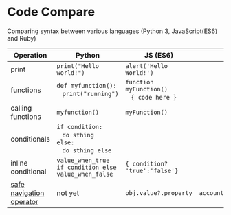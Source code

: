 # Code Compare
Comparing syntax between various languages (Python 3, JavaScript(ES6) and Ruby)



 Operation | Python | JS (ES6) | Ruby
|---|---|---|---|
| print | `print("Hello world!")` | `alert('Hello World!')` | |
| functions | `def myfunction():`<br>&nbsp;&nbsp;&nbsp;`print("running")` | `function myFunction()`<br>&nbsp;&nbsp; `{ code here }`| |
| calling functions | `myfunction()` | `myFunction()`| |
| conditionals | `if condition:`<br>&nbsp;&nbsp;&nbsp;`do sthing`<br>`else:`<br>&nbsp;&nbsp;&nbsp;`do sthing else`| | |
| inline conditional | `value_when_true if condition else value_when_false`| `{ condition? 'true':'false'}`| |
| [safe navigation operator](https://mitrev.net/ruby/2015/11/13/the-operator-in-ruby/)| not yet| `obj.value?.property`|`account&.username&.address`|| |

